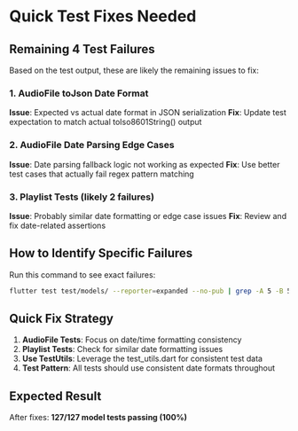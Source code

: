 # Quick Test Fixes Needed

## Remaining 4 Test Failures

Based on the test output, these are likely the remaining issues to fix:

### 1. AudioFile toJson Date Format

**Issue**: Expected vs actual date format in JSON serialization
**Fix**: Update test expectation to match actual toIso8601String() output

### 2. AudioFile Date Parsing Edge Cases

**Issue**: Date parsing fallback logic not working as expected
**Fix**: Use better test cases that actually fail regex pattern matching

### 3. Playlist Tests (likely 2 failures)

**Issue**: Probably similar date formatting or edge case issues
**Fix**: Review and fix date-related assertions

## How to Identify Specific Failures

Run this command to see exact failures:

```bash
flutter test test/models/ --reporter=expanded --no-pub | grep -A 5 -B 5 "FAILED\|Expected"
```

## Quick Fix Strategy

1. **AudioFile Tests**: Focus on date/time formatting consistency
2. **Playlist Tests**: Check for similar date formatting issues
3. **Use TestUtils**: Leverage the test_utils.dart for consistent test data
4. **Test Pattern**: All tests should use consistent date formats throughout

## Expected Result

After fixes: **127/127 model tests passing (100%)**
